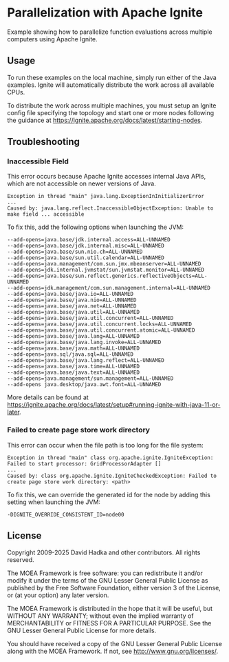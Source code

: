 # Parallelization with Apache Ignite

Example showing how to parallelize function evaluations across multiple computers using Apache Ignite.

## Usage

To run these examples on the local machine, simply run either of the Java examples.  Ignite will automatically
distribute the work across all available CPUs.

To distribute the work across multiple machines, you must setup an Ignite config file specifying the topology and
start one or more nodes following the guidance at https://ignite.apache.org/docs/latest/starting-nodes.  

## Troubleshooting

### Inaccessible Field

This error occurs because Apache Ignite accesses internal Java APIs, which are not accessible on newer versions of
Java.

```
Exception in thread "main" java.lang.ExceptionInInitializerError
...
Caused by: java.lang.reflect.InaccessibleObjectException: Unable to make field ... accessible
```

To fix this, add the following options when launching the JVM:

```
--add-opens=java.base/jdk.internal.access=ALL-UNNAMED
--add-opens=java.base/jdk.internal.misc=ALL-UNNAMED
--add-opens=java.base/sun.nio.ch=ALL-UNNAMED
--add-opens=java.base/sun.util.calendar=ALL-UNNAMED
--add-opens=java.management/com.sun.jmx.mbeanserver=ALL-UNNAMED
--add-opens=jdk.internal.jvmstat/sun.jvmstat.monitor=ALL-UNNAMED
--add-opens=java.base/sun.reflect.generics.reflectiveObjects=ALL-UNNAMED
--add-opens=jdk.management/com.sun.management.internal=ALL-UNNAMED
--add-opens=java.base/java.io=ALL-UNNAMED
--add-opens=java.base/java.nio=ALL-UNNAMED
--add-opens=java.base/java.net=ALL-UNNAMED
--add-opens=java.base/java.util=ALL-UNNAMED
--add-opens=java.base/java.util.concurrent=ALL-UNNAMED
--add-opens=java.base/java.util.concurrent.locks=ALL-UNNAMED
--add-opens=java.base/java.util.concurrent.atomic=ALL-UNNAMED
--add-opens=java.base/java.lang=ALL-UNNAMED
--add-opens=java.base/java.lang.invoke=ALL-UNNAMED
--add-opens=java.base/java.math=ALL-UNNAMED
--add-opens=java.sql/java.sql=ALL-UNNAMED
--add-opens=java.base/java.lang.reflect=ALL-UNNAMED
--add-opens=java.base/java.time=ALL-UNNAMED
--add-opens=java.base/java.text=ALL-UNNAMED
--add-opens=java.management/sun.management=ALL-UNNAMED
--add-opens java.desktop/java.awt.font=ALL-UNNAMED
```

More details can be found at https://ignite.apache.org/docs/latest/setup#running-ignite-with-java-11-or-later.

### Failed to create page store work directory

This error can occur when the file path is too long for the file system:

```
Exception in thread "main" class org.apache.ignite.IgniteException: Failed to start processor: GridProcessorAdapter []
...
Caused by: class org.apache.ignite.IgniteCheckedException: Failed to create page store work directory: <path>
```

To fix this, we can override the generated id for the node by adding this setting when launching the JVM:

```
-DIGNITE_OVERRIDE_CONSISTENT_ID=node00
```

## License

Copyright 2009-2025 David Hadka and other contributors.  All rights reserved.

The MOEA Framework is free software: you can redistribute it and/or modify
it under the terms of the GNU Lesser General Public License as published by
the Free Software Foundation, either version 3 of the License, or (at your
option) any later version.

The MOEA Framework is distributed in the hope that it will be useful, but
WITHOUT ANY WARRANTY; without even the implied warranty of MERCHANTABILITY
or FITNESS FOR A PARTICULAR PURPOSE.  See the GNU Lesser General Public
License for more details.

You should have received a copy of the GNU Lesser General Public License
along with the MOEA Framework.  If not, see <http://www.gnu.org/licenses/>.
